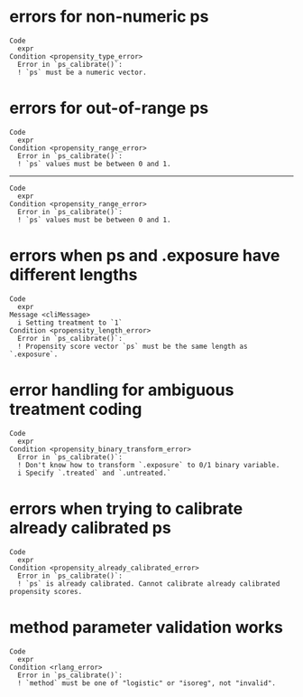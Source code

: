 # errors for non-numeric ps

    Code
      expr
    Condition <propensity_type_error>
      Error in `ps_calibrate()`:
      ! `ps` must be a numeric vector.

# errors for out-of-range ps

    Code
      expr
    Condition <propensity_range_error>
      Error in `ps_calibrate()`:
      ! `ps` values must be between 0 and 1.

---

    Code
      expr
    Condition <propensity_range_error>
      Error in `ps_calibrate()`:
      ! `ps` values must be between 0 and 1.

# errors when ps and .exposure have different lengths

    Code
      expr
    Message <cliMessage>
      i Setting treatment to `1`
    Condition <propensity_length_error>
      Error in `ps_calibrate()`:
      ! Propensity score vector `ps` must be the same length as `.exposure`.

# error handling for ambiguous treatment coding

    Code
      expr
    Condition <propensity_binary_transform_error>
      Error in `ps_calibrate()`:
      ! Don't know how to transform `.exposure` to 0/1 binary variable.
      i Specify `.treated` and `.untreated.`

# errors when trying to calibrate already calibrated ps

    Code
      expr
    Condition <propensity_already_calibrated_error>
      Error in `ps_calibrate()`:
      ! `ps` is already calibrated. Cannot calibrate already calibrated propensity scores.

# method parameter validation works

    Code
      expr
    Condition <rlang_error>
      Error in `ps_calibrate()`:
      ! `method` must be one of "logistic" or "isoreg", not "invalid".

